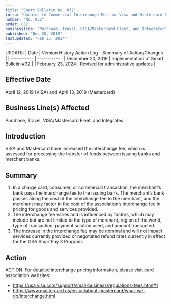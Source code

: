```yaml
---
title: "Smart Bulletin No. 032"
intro: "Updates to Commercial Interchange Fee for Visa and Mastercard Products"
number: "No. 032"
order: 032
businessline: "Purchase, Travel, VISA/Mastercard Fleet, and Integrated"
published: "Dec 20, 2019"
lastupdated: "Feb 23, 2024"
---
```


UPDATE:
| Date | Version History Action Log - Summary of Action/Changes |
| ----------- | ----------- |
| December 20, 2019 | Implementation of Smart Bulletin #32 |
| February 23, 2024 | Revised for administrative updates |

## Effective Date

April 12, 2019 (VISA) and April 13, 2019 (Mastercard)

## Business Line(s) Affected

Purchase, Travel, VISA/Mastercard Fleet, and Integrated

## Introduction

VISA and Mastercard have increased the interchange fee, which is assessed for processing the transfer of funds between issuing banks and merchant banks. 

## Summary

1. In a charge card, consumer, or commercial transaction, the merchant’s bank pays the interchange fee to the issuing bank. The merchant’s bank passes along the cost of the interchange fee to the merchant, and the merchant may factor in the cost of the association’s interchange fee in pricing for goods and services provided.
2. The interchange fee varies and is influenced by factors, which may include but are not limited to the type of merchant, region of the world, type of transaction, payment solution used, and amount transacted.
3. The increase in the interchange fee may be nominal and will not impact services currently provided or negotiated refund rates currently in effect for the GSA SmartPay 3 Program.

## Action

ACTION:
For detailed interchange pricing information, please visit card association websites: 
- https://usa.visa.com/support/small-business/regulations-fees.html#1
- https://www.mastercard.us/en-us/about-mastercard/what-we-do/interchange.html
